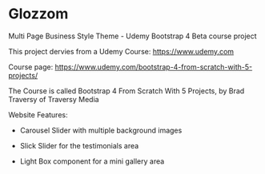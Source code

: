 # Glozzom
Multi Page Business Style Theme - Udemy Bootstrap 4 Beta course project

This project dervies from a Udemy Course: https://www.udemy.com

Course page: https://www.udemy.com/bootstrap-4-from-scratch-with-5-projects/

The Course is called Bootstrap 4 From Scratch With 5 Projects, by Brad Traversy of Traversy Media

Website Features:

- Carousel Slider with multiple background images

- Slick Slider for the testimonials area

- Light Box component for a mini gallery area
